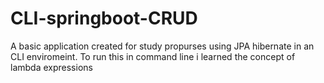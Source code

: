 # CLI-springboot-CRUD
A basic application created for study propurses using JPA hibernate in an CLI enviromeint. To run this in command line i learned the concept of lambda expressions
